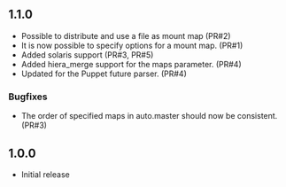 
## 1.1.0

- Possible to distribute and use a file as mount map (PR#2)
- It is now possible to specify options for a mount map. (PR#1)
- Added solaris support (PR#3, PR#5)
- Added hiera_merge support for the maps parameter. (PR#4)
- Updated for the Puppet future parser. (PR#4)

### Bugfixes
- The order of specified maps in auto.master should now be consistent. (PR#3)


## 1.0.0

- Initial release
